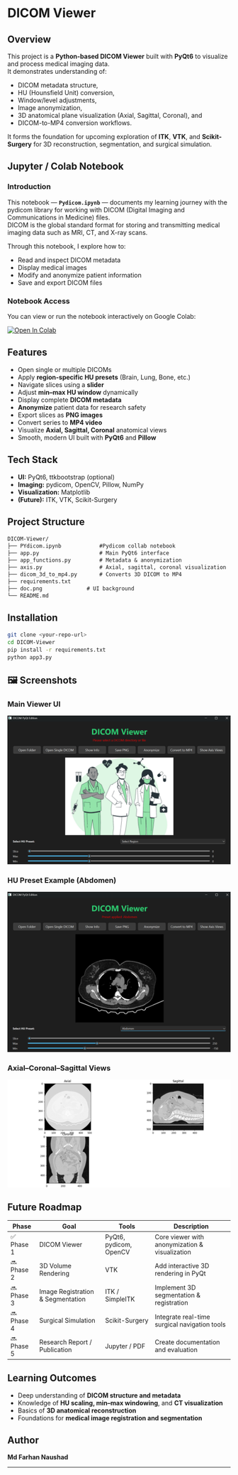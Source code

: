 # DICOM Viewer 

## Overview
This project is a **Python-based DICOM Viewer** built with **PyQt6** to visualize and process medical imaging data.  
It demonstrates understanding of:
- DICOM metadata structure,  
- HU (Hounsfield Unit) conversion,  
- Window/level adjustments,  
- Image anonymization,  
- 3D anatomical plane visualization (Axial, Sagittal, Coronal), and  
- DICOM-to-MP4 conversion workflows.

It forms the foundation for upcoming exploration of **ITK**, **VTK**, and **Scikit-Surgery** for 3D reconstruction, segmentation, and surgical simulation.

## Jupyter / Colab Notebook

### Introduction  
This notebook — **`Pydicom.ipynb`** — documents my learning journey with the pydicom library for working with DICOM (Digital Imaging and Communications in Medicine) files.  
DICOM is the global standard format for storing and transmitting medical imaging data such as MRI, CT, and X-ray scans.

Through this notebook, I explore how to:  
- Read and inspect DICOM metadata  
- Display medical images  
- Modify and anonymize patient information  
- Save and export DICOM files

### Notebook Access  
You can view or run the notebook interactively on Google Colab:

[![Open In Colab](https://colab.research.google.com/assets/colab-badge.svg)](https://colab.research.google.com/github/farhannaushad08/AI-HealthCare/blob/main/Pydicom/Pydicom.ipynb)


## Features
-  Open single or multiple DICOMs  
- Apply **region-specific HU presets** (Brain, Lung, Bone, etc.)  
- Navigate slices using a **slider**  
- Adjust **min–max HU window** dynamically  
- Display complete **DICOM metadata**  
- **Anonymize** patient data for research safety  
- Export slices as **PNG images**  
- Convert series to **MP4 video**  
- Visualize **Axial, Sagittal, Coronal** anatomical views  
- Smooth, modern UI built with **PyQt6** and **Pillow**

## Tech Stack
- **UI:** PyQt6, ttkbootstrap (optional)
- **Imaging:** pydicom, OpenCV, Pillow, NumPy
- **Visualization:** Matplotlib
- **(Future):** ITK, VTK, Scikit-Surgery

## Project Structure
```
DICOM-Viewer/
├── PYdicom.ipynb            #Pydicom collab notebook                  
├── app.py                   # Main PyQt6 interface
├── app_functions.py         # Metadata & anonymization
├── axis.py                  # Axial, sagittal, coronal visualization
├── dicom_3d_to_mp4.py       # Converts 3D DICOM to MP4
├── requirements.txt
├── doc.png              # UI background   
└── README.md
```

## Installation
```bash
git clone <your-repo-url>
cd DICOM-Viewer
pip install -r requirements.txt
python app3.py
```

## 🖼️ Screenshots

### Main Viewer UI
![DICOM Viewer UI](screenshots/ui_view.png)

### HU Preset Example (Abdomen)
![HU Preset Brain](screenshots/hu_preset_abdomen.png)

### Axial–Coronal–Sagittal Views
![Anatomical Views](screenshots/anatomical_views.png) 

## Future Roadmap
| Phase | Goal | Tools | Description |
|-------|------|-------|--------------|
| ✅ Phase 1 | DICOM Viewer | PyQt6, pydicom, OpenCV | Core viewer with anonymization & visualization |
| 🔜 Phase 2 | 3D Volume Rendering | VTK | Add interactive 3D rendering in PyQt |
| 🔜 Phase 3 | Image Registration & Segmentation | ITK / SimpleITK | Implement 3D segmentation & registration |
| 🔜 Phase 4 | Surgical Simulation | Scikit-Surgery | Integrate real-time surgical navigation tools |
| 🔜 Phase 5 | Research Report / Publication | Jupyter / PDF | Create documentation and evaluation |

## Learning Outcomes
- Deep understanding of **DICOM structure and metadata**
- Knowledge of **HU scaling, min–max windowing**, and **CT visualization**
- Basics of **3D anatomical reconstruction**
- Foundations for **medical image registration and segmentation**

## Author
**Md Farhan Naushad**  


---
